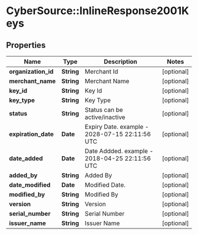 # CyberSource::InlineResponse2001Keys

## Properties
Name | Type | Description | Notes
------------ | ------------- | ------------- | -------------
**organization_id** | **String** | Merchant Id | [optional] 
**merchant_name** | **String** | Merchant Name | [optional] 
**key_id** | **String** | Key Id | [optional] 
**key_type** | **String** | Key Type | [optional] 
**status** | **String** | Status can be active/inactive | [optional] 
**expiration_date** | **Date** | Expiry Date. example - 2028-07-15 22:11:56 UTC | [optional] 
**date_added** | **Date** | Date Addded. example - 2018-04-25 22:11:56 UTC | [optional] 
**added_by** | **String** | Added By | [optional] 
**date_modified** | **Date** | Modified Date. | [optional] 
**modified_by** | **String** | Modified By | [optional] 
**version** | **String** | Version | [optional] 
**serial_number** | **String** | Serial Number | [optional] 
**issuer_name** | **String** | Issuer Name | [optional] 


